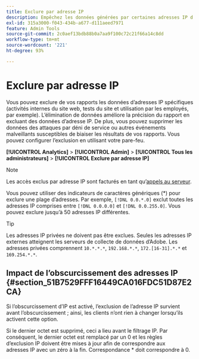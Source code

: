 ```yaml
---
title: Exclure par adresse IP
description: Empêchez les données générées par certaines adresses IP dʼapparaître dans les rapports.
exl-id: 315a3000-f043-434b-a677-d111aeed7971
feature: Admin Tools
source-git-commit: 2c0aef13bdb88b0a7aa9f100c72c21f66a14c8dd
workflow-type: tm+mt
source-wordcount: '221'
ht-degree: 93%

---
```


# Exclure par adresse IP

Vous pouvez exclure de vos rapports les données d’adresses IP spécifiques (activités internes du site web, tests du site et utilisation par les employés, par exemple). L’élimination de données améliore la précision du rapport en excluant des données d’adresse IP. De plus, vous pouvez supprimer les données des attaques par déni de service ou autres événements malveillants susceptibles de biaiser les résultats de vos rapports. Vous pouvez configurer l’exclusion en utilisant votre pare-feu.

**[!UICONTROL Analytics]** > **[!UICONTROL Admin]** > **[!UICONTROL Tous les administrateurs]** > **[!UICONTROL Exclure par adresse IP]**

>[!NOTE]
>
>Les accès exclus par adresse IP sont facturés en tant qu’[appels au serveur](https://experienceleague.adobe.com/docs/analytics/technotes/terms.html?lang=fr).

Vous pouvez utiliser des indicateurs de caractères génériques (&#42;) pour exclure une plage d’adresses. Par exemple, `[!DNL 0.0.*.0]` exclut toutes les adresses IP comprises entre `[!DNL 0.0.0.0]` et `[!DNL 0.0.255.0]`. Vous pouvez exclure jusqu’à 50 adresses IP différentes.

>[!TIP]
>
>Les adresses IP privées ne doivent pas être exclues. Seules les adresses IP externes atteignent les serveurs de collecte de données dʼAdobe. Les adresses privées comprennent `10.*.*.*`, `192.168.*.*`, `172.[16-31].*.*` et `169.254.*.*`.

## Impact de l’obscurcissement des adresses IP {#section_51B7529FFF16449CA016FDC51D87E2CA}

Si l’obscurcissement d’IP est activé, l’exclusion de l’adresse IP survient avant l’obscurcissement ; ainsi, les clients n’ont rien à changer lorsqu’ils activent cette option.

Si le dernier octet est supprimé, ceci a lieu avant le filtrage IP. Par conséquent, le dernier octet est remplacé par un 0 et les règles d’exclusion IP doivent être mises à jour afin de correspondre aux adresses IP avec un zéro à la fin. Correspondance &#42; doit correspondre à 0.
